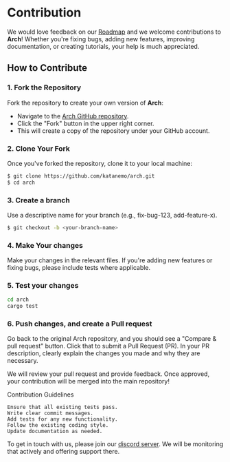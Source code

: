 # Contribution

We would love feedback on our [Roadmap](https://github.com/orgs/katanemo/projects/1) and we welcome contributions to **Arch**!
Whether you're fixing bugs, adding new features, improving documentation, or creating tutorials, your help is much appreciated.

## How to Contribute

### 1. Fork the Repository

Fork the repository to create your own version of **Arch**:

- Navigate to the [Arch GitHub repository](https://github.com/katanemo/arch).
- Click the "Fork" button in the upper right corner.
- This will create a copy of the repository under your GitHub account.

### 2. Clone Your Fork

Once you've forked the repository, clone it to your local machine:

```bash
$ git clone https://github.com/katanemo/arch.git
$ cd arch
```

### 3. Create a branch

Use a descriptive name for your branch (e.g., fix-bug-123, add-feature-x).

```bash
$ git checkout -b <your-branch-name>
```

### 4. Make Your changes

Make your changes in the relevant files. If you're adding new features or fixing bugs, please include tests where applicable.

### 5. Test your changes

```bash
cd arch
cargo test
```

### 6. Push changes, and create a Pull request

Go back to the original Arch repository, and you should see a "Compare & pull request" button. Click that to submit a Pull Request (PR). In your PR description, clearly explain the changes you made and why they are necessary.

We will review your pull request and provide feedback. Once approved, your contribution will be merged into the main repository!

Contribution Guidelines

    Ensure that all existing tests pass.
    Write clear commit messages.
    Add tests for any new functionality.
    Follow the existing coding style.
    Update documentation as needed.

To get in touch with us, please join our [discord server](https://discord.gg/pGZf2gcwEc). We will be monitoring that actively and offering support there.
